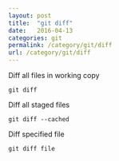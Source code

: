 ```yaml
---
layout: post
title:  "git diff"
date:   2016-04-13
categories: git
permalink: /category/git/diff
url: /category/git/diff
---
```


Diff all files in working copy

~~~shell
git diff
~~~

Diff all staged files

~~~shell
git diff --cached
~~~

Diff specified file

~~~shell
git diff file
~~~

